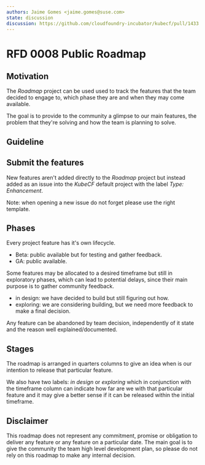 ```yaml
---
authors: Jaime Gomes <jaime.gomes@suse.com>
state: discussion
discussion: https://github.com/cloudfoundry-incubator/kubecf/pull/1433
---
```


# RFD 0008 Public Roadmap

## Motivation

The *Roadmap* project can be used used to track the features that the team decided to engage to,
which phase they are and when they may come available.

The goal is to provide to the community a glimpse to our main features, the problem that they're
solving and how the team is planning to solve.

## Guideline

## Submit the features

New features aren't added directly to the *Roadmap* project but instead added as an issue into the
*KubeCF* default project with the label *Type: Enhancement*.

Note: when opening a new issue do not forget please use the right template.

## Phases

Every project feature has it's own lifecycle.

* Beta: public available but for testing and gather feedback.
* GA: public available.

Some features may be allocated to a desired timeframe but still in exploratory phases, which can
lead to potential delays, since their main purpose is to gather community feedback.

* in design: we have decided to build but still figuring out how.
* exploring: we are considering building, but we need more feedback to make a final decision.

Any feature can be abandoned by team decision, independently of it state and the reason well
explained/documented.

## Stages

The roadmap is arranged in quarters columns to give an idea when is our intention to release that
particular feature.

We also have two labels: *in design* or *exploring* which in conjunction with the timeframe column
can indicate how far are we with that particular feature and it may give a better sense if it can be
released within the initial timeframe.

## Disclaimer

This roadmap does not represent any commitment, promise or obligation to deliver any feature or any
feature on a particular date. The main goal is to give the community the team high level development
plan, so please do not rely on this roadmap to make any internal decision.
